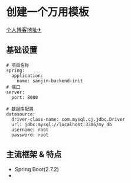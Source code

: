 # 创建一个万用模板
[个人博客地址✈](lisanjin9.top)
## 基础设置
````
# 项目名称
spring:
  application:
    name: sanjin-backend-init
# 端口
server:
  port: 8080
  
# 数据库配置
datasource:
  driver-class-name: com.mysql.cj.jdbc.Driver
  url: jdbc:mysql://localhost:3306/my_db
  username: root
  password: root
````
## 主流框架 & 特点
- Spring Boot(2.7.2)
- 
